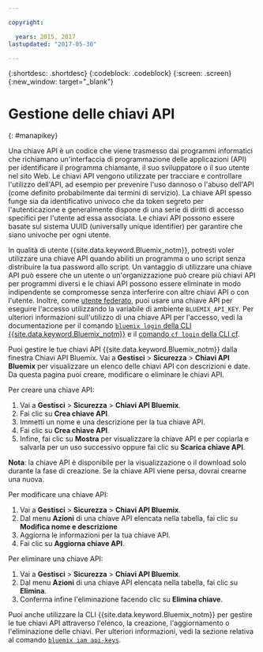 ```yaml
---

copyright:

  years: 2015, 2017
lastupdated: "2017-05-30"

---
```


{:shortdesc: .shortdesc}
{:codeblock: .codeblock}
{:screen: .screen}
{:new_window: target="_blank"}

# Gestione delle chiavi API
{: #manapikey}

Una chiave API è un codice che viene trasmesso dai programmi informatici che richiamano un'interfaccia di programmazione delle applicazioni (API) per identificare il programma chiamante, il suo sviluppatore o il suo utente nel sito Web. Le chiavi API vengono utilizzate per tracciare e controllare l'utilizzo dell'API, ad esempio per prevenire l'uso dannoso o l'abuso dell'API (come definito probabilmente dai termini di servizio). La chiave API spesso funge sia da identificativo univoco che da token segreto per l'autenticazione e generalmente dispone di una serie di diritti di accesso specifici per l'utente ad essa associata. Le chiavi API possono essere basate sul sistema UUID (universally unique identifier) per garantire che siano univoche per ogni utente.

In qualità di utente {{site.data.keyword.Bluemix_notm}}, potresti voler utilizzare una chiave API quando abiliti un programma o uno script senza distribuire la tua password allo script. Un vantaggio di utilizzare una chiave API può essere che un utente o un'organizzazione può creare più chiavi API per programmi diversi e le chiavi API possono essere eliminate in modo indipendente se compromesse senza interferire con altre chiavi API o con l'utente. Inoltre, come [utente federato](/docs/admin/adminpublic.html#federatedid), puoi usare una chiave API per eseguire l'accesso utilizzando la variabile di ambiente `BLUEMIX_API_KEY`. Per ulteriori informazioni sull'utilizzo di una chiave API per l'accesso, vedi la documentazione per il comando [ `bluemix login` della CLI {{site.data.keyword.Bluemix_notm}}](/docs/cli/reference/bluemix_cli/bx_cli.html#bluemix_login) e il [comando `cf login` della CLI cf](/docs/cli/reference/cfcommands/index.html#cf_login).

Puoi gestire le tue chiavi API {{site.data.keyword.Bluemix_notm}} dalla finestra Chiavi API Bluemix. Vai a **Gestisci** &gt; **Sicurezza** &gt; **Chiavi API Bluemix** per visualizzare un elenco delle chiavi API con descrizioni e date. Da questa pagina puoi creare, modificare o eliminare le chiavi API.

Per creare una chiave API:

1. Vai a **Gestisci** &gt; **Sicurezza** &gt; **Chiavi API Bluemix**.
2. Fai clic su **Crea chiave API**.
3. Immetti un nome e una descrizione per la tua chiave API.
4. Fai clic su **Crea chiave API**.
5. Infine, fai clic su **Mostra** per visualizzare la chiave API e per copiarla e salvarla per un uso successivo oppure fai clic su **Scarica chiave API**.

**Nota**: la chiave API è disponibile per la visualizzazione o il download solo durante la fase di creazione. Se la chiave API viene persa, dovrai crearne una nuova.

Per modificare una chiave API:

1. Vai a **Gestisci** &gt; **Sicurezza** &gt; **Chiavi API Bluemix**.
2. Dal menu **Azioni** di una chiave API elencata nella tabella, fai clic su **Modifica nome e descrizione** 
3. Aggiorna le informazioni per la tua chiave API.
4. Fai clic su **Aggiorna chiave API**.

Per eliminare una chiave API: 

1. Vai a **Gestisci** &gt; **Sicurezza** &gt; **Chiavi API Bluemix**.
2. Dal menu **Azioni** di una chiave API elencata nella tabella, fai clic su **Elimina**.
3. Conferma infine l'eliminazione facendo clic su **Elimina chiave**.

Puoi anche utilizzare la CLI {{site.data.keyword.Bluemix_notm}} per gestire le tue chiavi API attraverso l'elenco, la creazione, l'aggiornamento o l'eliminazione delle chiavi. Per ulteriori informazioni, vedi la sezione relativa al comando [`bluemix iam api-keys`](/docs/cli/reference/bluemix_cli/bx_cli.html#bluemix_iam).
